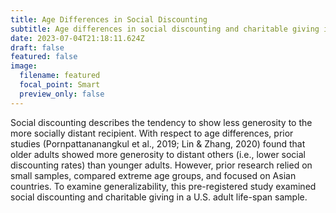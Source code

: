 ```yaml
---
title: Age Differences in Social Discounting
subtitle: Age differences in social discounting and charitable giving in a U.S. sample
date: 2023-07-04T21:18:11.624Z
draft: false
featured: false
image:
  filename: featured
  focal_point: Smart
  preview_only: false
---
```

Social discounting describes the tendency to show less generosity to the more socially distant recipient. With respect to age differences, prior studies (Pornpattananangkul et al., 2019; Lin & Zhang, 2020) found that older adults showed more generosity to distant others (i.e., lower social discounting rates) than younger adults. However, prior research relied on small samples, compared extreme age groups, and focused on Asian countries. To examine generalizability, this pre-registered study examined social discounting and charitable giving in a U.S. adult life-span sample.